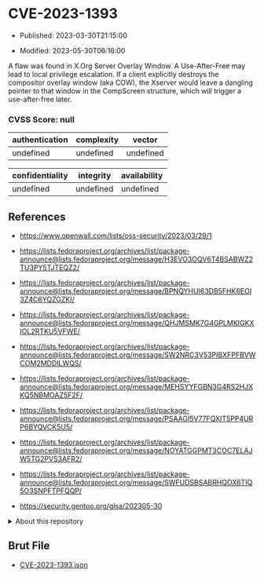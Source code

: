 # CVE-2023-1393

- Published: 2023-03-30T21:15:00

- Modified: 2023-05-30T06:16:00

A flaw was found in X.Org Server Overlay Window. A Use-After-Free may lead to local privilege escalation. If a client explicitly destroys the compositor overlay window (aka COW), the Xserver would leave a dangling pointer to that window in the CompScreen structure, which will trigger a use-after-free later.

### CVSS Score: **null**

| authentication | complexity | vector |
| --- | --- | --- |
| undefined | undefined | undefined |

| confidentiality | integrity | availability |
| --- | --- | --- |
| undefined | undefined | undefined |

## References

* https://www.openwall.com/lists/oss-security/2023/03/29/1

* https://lists.fedoraproject.org/archives/list/package-announce@lists.fedoraproject.org/message/H3EVO3OQV6T4BSABWZ2TU3PY5TJTEQZ2/

* https://lists.fedoraproject.org/archives/list/package-announce@lists.fedoraproject.org/message/BPNQYHUI63DB5FHK6EOI3Z4C6YQZGZKI/

* https://lists.fedoraproject.org/archives/list/package-announce@lists.fedoraproject.org/message/QHJMSMK7G4GPLMKIGKXIOL2RTKU5VFWE/

* https://lists.fedoraproject.org/archives/list/package-announce@lists.fedoraproject.org/message/SW2NRC3V53PIBXFPFBVWCOM2MDDILWQS/

* https://lists.fedoraproject.org/archives/list/package-announce@lists.fedoraproject.org/message/MEHSYYFGBN3G4RS2HJXKQ5NBMOAZ5F2F/

* https://lists.fedoraproject.org/archives/list/package-announce@lists.fedoraproject.org/message/PSAAGI5V77FQXIT5PP4URP6BYQVCK5U5/

* https://lists.fedoraproject.org/archives/list/package-announce@lists.fedoraproject.org/message/NOYATGGPMT3COC7ELAJW5TG2PVS3AFR2/

* https://lists.fedoraproject.org/archives/list/package-announce@lists.fedoraproject.org/message/SWFUDSBSABRHQOX6TIQ5O3SNPFTPFQQP/

* https://security.gentoo.org/glsa/202305-30

<details>
<summary>About this repository</summary> 

  This repository is part of the project [Live Hack CVE](https://github.com/Live-Hack-CVE). Main website can be found [www.live-hack.org](https://www.live-hack.org) 
  
  Made by [Sn0wAlice](https://github.com/Sn0wAlice) for the people that care about security and need to have a feed of the latest CVEs. Hope you enjoy it, don't forget to star the repo and follow me on [Twitter](https://twitter.com/Sn0wAlice) and [Github](https://github.com/Sn0wAlice). And that is my [personnal website](https://www.alice-snow.me/)

  - [Home Page](https://github.com/Live-Hack-CVE)
  - [Framework](https://github.com/Live-Hack-CVE/cve-framework)
  - [CVE database](https://github.com/Live-Hack-CVE/full_database)
  - [Changelog](https://github.com/Live-Hack-CVE/Changelog)
</details>

## Brut File

* [CVE-2023-1393.json](https://raw.githubusercontent.com/Live-Hack-CVE/full_database/main/cves/2023/CVE-2023-1393.json)

